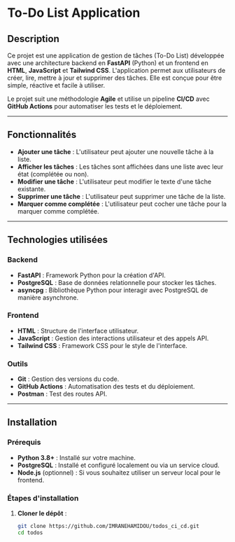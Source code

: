 # To-Do List Application

## Description

Ce projet est une application de gestion de tâches (To-Do List) développée avec une architecture backend en **FastAPI** (Python) et un frontend en **HTML**, **JavaScript** et **Tailwind CSS**. L'application permet aux utilisateurs de créer, lire, mettre à jour et supprimer des tâches. Elle est conçue pour être simple, réactive et facile à utiliser.

Le projet suit une méthodologie **Agile** et utilise un pipeline **CI/CD** avec **GitHub Actions** pour automatiser les tests et le déploiement.

---

## Fonctionnalités

- **Ajouter une tâche** : L'utilisateur peut ajouter une nouvelle tâche à la liste.
- **Afficher les tâches** : Les tâches sont affichées dans une liste avec leur état (complétée ou non).
- **Modifier une tâche** : L'utilisateur peut modifier le texte d'une tâche existante.
- **Supprimer une tâche** : L'utilisateur peut supprimer une tâche de la liste.
- **Marquer comme complétée** : L'utilisateur peut cocher une tâche pour la marquer comme complétée.

---

## Technologies utilisées

### Backend

- **FastAPI** : Framework Python pour la création d'API.
- **PostgreSQL** : Base de données relationnelle pour stocker les tâches.
- **asyncpg** : Bibliothèque Python pour interagir avec PostgreSQL de manière asynchrone.

### Frontend

- **HTML** : Structure de l'interface utilisateur.
- **JavaScript** : Gestion des interactions utilisateur et des appels API.
- **Tailwind CSS** : Framework CSS pour le style de l'interface.

### Outils

- **Git** : Gestion des versions du code.
- **GitHub Actions** : Automatisation des tests et du déploiement.
- **Postman** : Test des routes API.

---

## Installation

### Prérequis

- **Python 3.8+** : Installé sur votre machine.
- **PostgreSQL** : Installé et configuré localement ou via un service cloud.
- **Node.js** (optionnel) : Si vous souhaitez utiliser un serveur local pour le frontend.

### Étapes d'installation

1. **Cloner le dépôt** :
   ```bash
   git clone https://github.com/IMRANEHAMIDOU/todos_ci_cd.git
   cd todos
   ```
